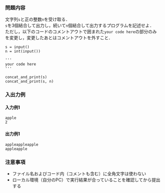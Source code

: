 ### 問題内容
文字列`s`と正の整数`n`を受け取る．  
`s`を3個結合して出力し，続いて`n`個結合して出力するプログラムを記述せよ．  
ただし，以下のコードのコメントアウトで囲まれた``your code here``の部分のみを変更し，変更したあとはコメントアウトを外すこと．

```
s = input()
n = int(input())

'''
your code here
'''

concat_and_print(s)
concat_and_print(s, n)
```


### 入出力例
#### 入力例1
```
apple
2
```

#### 出力例1
```
appleappleapple
appleapple
```

### 注意事項

- ファイル名およびコード内（コメントも含む）に全角文字は使わない  
- ローカル環境（自分のPC）で実行結果が合っていることを確認してから提出する
